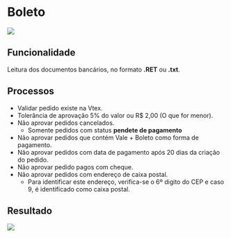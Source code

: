 # Boleto

![](http://developers.connectparts.com.br/imagens/ConciliacaoBoletoBancario_01.png)

## Funcionalidade

Leitura dos documentos bancários, no formato **.RET** ou **.txt**.

## Processos

* Validar pedido existe na Vtex.
* Tolerância de aprovação 5% do valor ou R$ 2,00 \(O que for menor\).
* Não aprovar pedidos cancelados.
  * Somente pedidos com status **pendete de pagamento**
* Não aprovar pedidos que contém Vale + Boleto como forma de pagamento.
* Não aprovar pedidos com data de pagamento após 20 dias da criação do pedido.
* Não aprovar pedido pagos com cheque.
* Não aprovar pedidos com endereço de caixa postal.
  * Para identificar este endereço, verifica-se o 6º digito do CEP e caso 9, é identificado como caixa postal.

## Resultado

![](http://developers.connectparts.com.br/imagens/ConciliacaoBoletoBancario_02.png)

